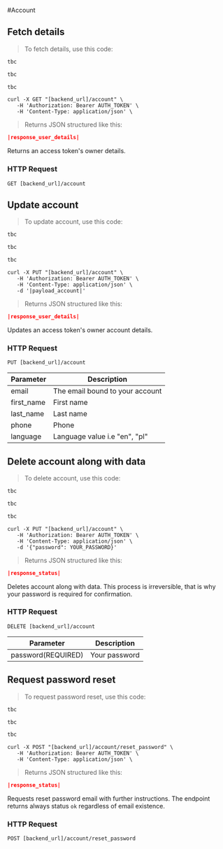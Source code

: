 #Account

## Fetch details
> To fetch details, use this code:

```ruby
tbc
```

```python
tbc
```

```javascript
tbc
```

```shell
curl -X GET "[backend_url]/account" \
   -H 'Authorization: Bearer AUTH_TOKEN' \
   -H 'Content-Type: application/json' \
```
> Returns JSON structured like this:

```json
|response_user_details|
```

Returns an access token's owner details.

### HTTP Request

`GET [backend_url]/account`

## Update account
> To update account, use this code:

```ruby
tbc
```

```python
tbc
```

```javascript
tbc
```

```shell
curl -X PUT "[backend_url]/account" \
   -H 'Authorization: Bearer AUTH_TOKEN' \
   -H 'Content-Type: application/json' \
   -d '|payload_account|'
```
> Returns JSON structured like this:

```json
|response_user_details|
```
Updates an access token's owner account details. 

### HTTP Request

`PUT [backend_url]/account`

Parameter | Description
--------- | -----------
email | The email bound to your account
first_name | First name
last_name | Last name
phone | Phone
language | Language value i.e "en", "pl"

## Delete account along with data
> To delete account, use this code:

```ruby
tbc
```

```python
tbc
```

```javascript
tbc
```

```shell
curl -X PUT "[backend_url]/account" \
   -H 'Authorization: Bearer AUTH_TOKEN' \
   -H 'Content-Type: application/json' \
   -d '{"password": YOUR_PASSWORD}'
```
> Returns JSON structured like this:

```json
|response_status|
```

Deletes account along with data. This process is irreversible, that is why your password is required for confirmation.

### HTTP Request

`DELETE [backend_url]/account`

Parameter | Description
--------- | -----------
password(REQUIRED) | Your password

## Request password reset

> To request password reset, use this code:

```ruby
tbc
```

```python
tbc
```

```javascript
tbc
```

```shell
curl -X POST "[backend_url]/account/reset_password" \
   -H 'Authorization: Bearer AUTH_TOKEN' \
   -H 'Content-Type: application/json' \
```
> Returns JSON structured like this:

```json
|response_status|
```

Requests reset password email with further instructions. The endpoint returns always status `ok` regardless of email existence.

### HTTP Request

`POST [backend_url]/account/reset_password`
